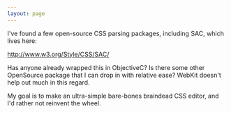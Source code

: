```yaml
---
layout: page
---
```


I've found a few open-source CSS parsing packages, including SAC, which lives here:

http://www.w3.org/Style/CSS/SAC/

Has anyone already wrapped this in ObjectiveC? Is there some other OpenSource package that I can drop in with relative ease? WebKit doesn't help out much in this regard.

My goal is to make an ultra-simple bare-bones braindead CSS editor, and I'd rather not reinvent the wheel.
